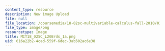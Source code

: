 ```yaml
---
content_type: resource
description: New image Upload
file: null
file_location: /coursemedia/18-02sc-multivariable-calculus-fall-2010/016a22b24cad559f6dec3ab502ac6e38_MIT18_02SC_L20Brds_1a.png
file_type: image/png
resourcetype: Image
title: MIT18_02SC_L20Brds_1a.png
uid: 016a22b2-4cad-559f-6dec-3ab502ac6e38
---
```

